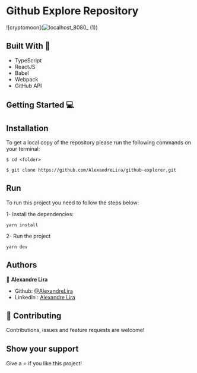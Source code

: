 # Github Explore Repository

![cryptomoon](![localhost_8080_ (1)](https://user-images.githubusercontent.com/58709086/169720386-2398ba26-7855-4abf-bb49-97485dd8d275.png))

## Built With 🔨
- TypeScript
- ReactJS
- Babel
- Webpack
- GitHub API

## Getting Started 💻

## Installation

To get a local copy of the repository please run the following commands on your terminal:

```
$ cd <folder>
```

```
$ git clone https://github.com/AlexandreLira/github-explorer.git
```

## Run 
To run this project you need to follow the steps below:

1- Install the dependencies: 
```
yarn install
```
2- Run the project  
```
yarn dev
```

## Authors
👤 **Alexandre Lira**

- Github: [@AlexandreLira](https://github.com/AlexandreLira)
- Linkedin : [Alexandre Lira](https://www.linkedin.com/in/alexandre-lira-907234217//)


## 🤝 Contributing

Contributions, issues and feature requests are welcome!

## Show your support

Give a ⭐️ if you like this project!
